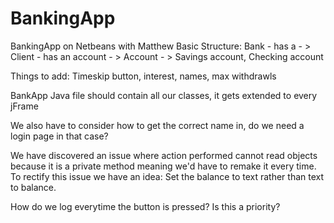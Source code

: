 # BankingApp
BankingApp on Netbeans with Matthew
Basic Structure:
Bank - has a - > 
Client - has an account - > 
Account  - > 
Savings account, Checking account
<p>Things to add: Timeskip button, interest, names, max withdrawls
<p>BankApp Java file should contain all our classes, it gets extended to every jFrame
<p>We also have to consider how to get the correct name in, do we need a login page in that case?
<p> We have discovered an issue where action performed cannot read objects because it is a private method meaning we'd have to remake it every time. To rectify this issue we have an idea: Set the balance to text rather than text to balance.
<p> How do we log everytime the button is pressed? Is this a priority?
